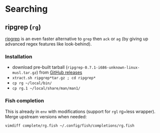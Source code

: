# Searching

## ripgrep (`rg`)

[ripgrep](https://github.com/BurntSushi/ripgrep)
is an even faster alternative to `grep` then `ack` or `ag` (by giving up advanced regex features like look-behind).

### Installation

* download pre-built tarball (`ripgrep-0.7.1-i686-unknown-linux-musl.tar.gz`) from [GitHub releases](https://github.com/BurntSushi/ripgrep/releases)
* `xtract.sh ripgrep*tar.gz ; cd ripgrep*`
* `cp rg ~/local/bin/`
* `cp rg.1 ~/local/share/man/man1/`

### Fish completion

This is already in `env` with modifications (support for `rgl` rg+less wrapper). Merge upstream versions when needed:

`vimdiff complete/rg.fish ~/.config/fish/completions/rg.fish`
